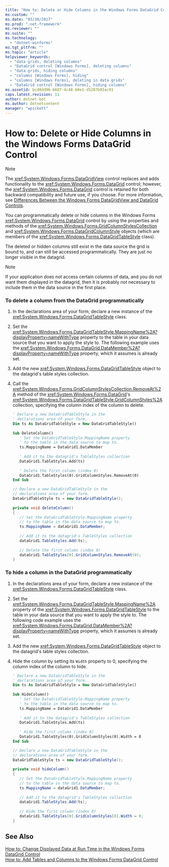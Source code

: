 ```yaml
---
title: "How to: Delete or Hide Columns in the Windows Forms DataGrid Control"
ms.custom: ""
ms.date: "03/30/2017"
ms.prod: ".net-framework"
ms.reviewer: ""
ms.suite: ""
ms.technology: 
  - "dotnet-winforms"
ms.tgt_pltfrm: ""
ms.topic: "article"
helpviewer_keywords: 
  - "data grids, deleting columns"
  - "DataGrid control [Windows Forms], deleting columns"
  - "data grids, hiding columns"
  - "columns [Windows Forms], hiding"
  - "columns [Windows Forms], deleting in data grids"
  - "DataGrid control [Windows Forms], hiding columns"
ms.assetid: bcd0dd96-6687-4c48-b0e1-d5287b93ac91
caps.latest.revision: 11
author: dotnet-bot
ms.author: dotnetcontent
manager: "wpickett"
---
```

# How to: Delete or Hide Columns in the Windows Forms DataGrid Control
> [!NOTE]
>  The <xref:System.Windows.Forms.DataGridView> control replaces and adds functionality to the <xref:System.Windows.Forms.DataGrid> control; however, the <xref:System.Windows.Forms.DataGrid> control is retained for both backward compatibility and future use, if you choose. For more information, see [Differences Between the Windows Forms DataGridView and DataGrid Controls](../../../../docs/framework/winforms/controls/differences-between-the-windows-forms-datagridview-and-datagrid-controls.md).  
  
 You can programmatically delete or hide columns in the Windows Forms <xref:System.Windows.Forms.DataGrid> control by using the properties and methods of the <xref:System.Windows.Forms.GridColumnStylesCollection> and <xref:System.Windows.Forms.DataGridColumnStyle> objects (which are members of the <xref:System.Windows.Forms.DataGridTableStyle> class).  
  
 The deleted or hidden columns still exist in the data source the grid is bound to, and can still be accessed programmatically. They are just no longer visible in the datagrid.  
  
> [!NOTE]
>  If your application does not access certain columns of data, and you do not want them displayed in the datagrid, then it is probably not necessary to include them in the data source in the first place.  
  
### To delete a column from the DataGrid programmatically  
  
1.  In the declarations area of your form, declare a new instance of the <xref:System.Windows.Forms.DataGridTableStyle> class.  
  
2.  Set the <xref:System.Windows.Forms.DataGridTableStyle.MappingName%2A?displayProperty=nameWithType> property to the table in your data source that you want to apply the style to. The following example uses the <xref:System.Windows.Forms.DataGrid.DataMember%2A?displayProperty=nameWithType> property, which it assumes is already set.  
  
3.  Add the new <xref:System.Windows.Forms.DataGridTableStyle> object to the datagrid's table styles collection.  
  
4.  Call the <xref:System.Windows.Forms.GridColumnStylesCollection.RemoveAt%2A> method of the <xref:System.Windows.Forms.DataGrid>'s <xref:System.Windows.Forms.DataGridTableStyle.GridColumnStyles%2A> collection, specifying the column index of the column to delete.  
  
    ```vb  
    ' Declare a new DataGridTableStyle in the  
    ' declarations area of your form.  
    Dim ts As DataGridTableStyle = New DataGridTableStyle()  
  
    Sub DeleteColumn()  
       ' Set the DataGridTableStyle.MappingName property  
       ' to the table in the data source to map to.  
       ts.MappingName = DataGrid1.DataMember  
  
       ' Add it to the datagrid's TableStyles collection  
       DataGrid1.TableStyles.Add(ts)  
  
       ' Delete the first column (index 0)  
       DataGrid1.TableStyles(0).GridColumnStyles.RemoveAt(0)  
    End Sub  
    ```  
  
    ```csharp  
    // Declare a new DataGridTableStyle in the  
    // declarations area of your form.  
    DataGridTableStyle ts = new DataGridTableStyle();  
  
    private void deleteColumn()  
    {  
       // Set the DataGridTableStyle.MappingName property  
       // to the table in the data source to map to.  
       ts.MappingName = dataGrid1.DataMember;  
  
       // Add it to the datagrid's TableStyles collection  
       dataGrid1.TableStyles.Add(ts);  
  
       // Delete the first column (index 0)  
       dataGrid1.TableStyles[0].GridColumnStyles.RemoveAt(0);  
    }  
    ```  
  
### To hide a column in the DataGrid programmatically  
  
1.  In the declarations area of your form, declare a new instance of the <xref:System.Windows.Forms.DataGridTableStyle> class.  
  
2.  Set the <xref:System.Windows.Forms.DataGridTableStyle.MappingName%2A> property of the <xref:System.Windows.Forms.DataGridTableStyle> to the table in your data source that you want to apply the style to. The following code example uses the <xref:System.Windows.Forms.DataGrid.DataMember%2A?displayProperty=nameWithType> property, which it assumes is already set.  
  
3.  Add the new <xref:System.Windows.Forms.DataGridTableStyle> object to the datagrid's table styles collection.  
  
4.  Hide the column by setting its `Width` property to 0, specifying the column index of the column to hide.  
  
    ```vb  
    ' Declare a new DataGridTableStyle in the  
    ' declarations area of your form.  
    Dim ts As DataGridTableStyle = New DataGridTableStyle()  
  
    Sub HideColumn()  
       ' Set the DataGridTableStyle.MappingName property  
       ' to the table in the data source to map to.  
       ts.MappingName = DataGrid1.DataMember  
  
       ' Add it to the datagrid's TableStyles collection  
       DataGrid1.TableStyles.Add(ts)  
  
       ' Hide the first column (index 0)  
       DataGrid1.TableStyles(0).GridColumnStyles(0).Width = 0  
    End Sub  
    ```  
  
    ```csharp  
    // Declare a new DataGridTableStyle in the  
    // declarations area of your form.  
    DataGridTableStyle ts = new DataGridTableStyle();  
  
    private void hideColumn()  
    {  
       // Set the DataGridTableStyle.MappingName property  
       // to the table in the data source to map to.  
       ts.MappingName = dataGrid1.DataMember;  
  
       // Add it to the datagrid's TableStyles collection  
       dataGrid1.TableStyles.Add(ts);  
  
       // Hide the first column (index 0)  
       dataGrid1.TableStyles[0].GridColumnStyles[0].Width = 0;  
    }  
    ```  
  
## See Also  
 [How to: Change Displayed Data at Run Time in the Windows Forms DataGrid Control](../../../../docs/framework/winforms/controls/change-displayed-data-at-run-time-wf-datagrid-control.md)   
 [How to: Add Tables and Columns to the Windows Forms DataGrid Control](../../../../docs/framework/winforms/controls/how-to-add-tables-and-columns-to-the-windows-forms-datagrid-control.md)
